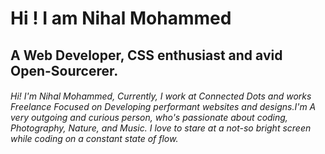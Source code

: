 # Hi ! I am Nihal Mohammed
## A Web Developer, CSS enthusiast and avid Open-Sourcerer.
###### Hi! I'm Nihal Mohammed, Currently, I work at Connected Dots and works Freelance Focused on Developing performant websites and designs.I'm A very outgoing and curious person, who's passionate about coding, Photography, Nature, and Music. I love to stare at a not-so bright screen while coding on a constant state of flow.
